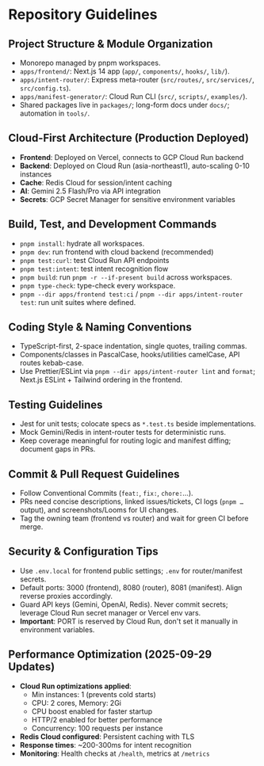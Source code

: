 # Repository Guidelines

## Project Structure & Module Organization
- Monorepo managed by pnpm workspaces.
- `apps/frontend/`: Next.js 14 app (`app/`, `components/`, `hooks/`, `lib/`).
- `apps/intent-router/`: Express meta-router (`src/routes/`, `src/services/`, `src/config.ts`).
- `apps/manifest-generator/`: Cloud Run CLI (`src/`, `scripts/`, `examples/`).
- Shared packages live in `packages/`; long-form docs under `docs/`; automation in `tools/`.

## Cloud-First Architecture (Production Deployed)
- **Frontend**: Deployed on Vercel, connects to GCP Cloud Run backend
- **Backend**: Deployed on Cloud Run (asia-northeast1), auto-scaling 0-10 instances
- **Cache**: Redis Cloud for session/intent caching
- **AI**: Gemini 2.5 Flash/Pro via API integration
- **Secrets**: GCP Secret Manager for sensitive environment variables

## Build, Test, and Development Commands
- `pnpm install`: hydrate all workspaces.
- `pnpm dev`: run frontend with cloud backend (recommended)
- `pnpm test:curl`: test Cloud Run API endpoints
- `pnpm test:intent`: test intent recognition flow
- `pnpm build`: run `pnpm -r --if-present build` across workspaces.
- `pnpm type-check`: type-check every workspace.
- `pnpm --dir apps/frontend test:ci` / `pnpm --dir apps/intent-router test`: run unit suites where defined.

## Coding Style & Naming Conventions
- TypeScript-first, 2-space indentation, single quotes, trailing commas.
- Components/classes in PascalCase, hooks/utilities camelCase, API routes kebab-case.
- Use Prettier/ESLint via `pnpm --dir apps/intent-router lint` and `format`; Next.js ESLint + Tailwind ordering in the frontend.

## Testing Guidelines
- Jest for unit tests; colocate specs as `*.test.ts` beside implementations.
- Mock Gemini/Redis in intent-router tests for deterministic runs.
- Keep coverage meaningful for routing logic and manifest diffing; document gaps in PRs.

## Commit & Pull Request Guidelines
- Follow Conventional Commits (`feat:`, `fix:`, `chore:`…).
- PRs need concise descriptions, linked issues/tickets, CI logs (`pnpm …` output), and screenshots/Looms for UI changes.
- Tag the owning team (frontend vs router) and wait for green CI before merge.

## Security & Configuration Tips
- Use `.env.local` for frontend public settings; `.env` for router/manifest secrets.
- Default ports: 3000 (frontend), 8080 (router), 8081 (manifest). Align reverse proxies accordingly.
- Guard API keys (Gemini, OpenAI, Redis). Never commit secrets; leverage Cloud Run secret manager or Vercel env vars.
- **Important**: PORT is reserved by Cloud Run, don't set it manually in environment variables.

## Performance Optimization (2025-09-29 Updates)
- **Cloud Run optimizations applied**:
  - Min instances: 1 (prevents cold starts)
  - CPU: 2 cores, Memory: 2Gi
  - CPU boost enabled for faster startup
  - HTTP/2 enabled for better performance
  - Concurrency: 100 requests per instance
- **Redis Cloud configured**: Persistent caching with TLS
- **Response times**: ~200-300ms for intent recognition
- **Monitoring**: Health checks at `/health`, metrics at `/metrics`
